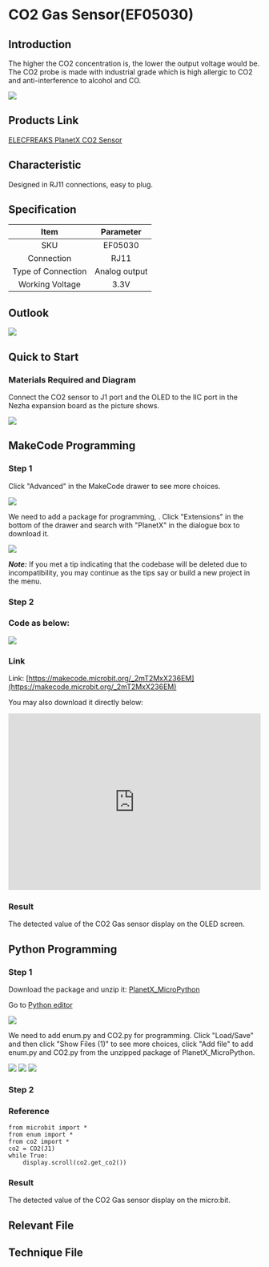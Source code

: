 # CO2 Gas Sensor(EF05030)

## Introduction

The higher the CO2 concentration is, the lower the output voltage would be. The CO2 probe is made with industrial grade which is high allergic to CO2 and anti-interference to alcohol and CO. 

![](./images/05030_01.png)
## Products Link

[ELECFREAKS PlanetX CO2 Sensor](https://shop.elecfreaks.com/products/elecfreaks-planetx-co2-sensor?_pos=1&_sid=6e55d1e3f&_ss=r)

## Characteristic


 Designed in RJ11 connections, easy to plug.

## Specification


Item | Parameter 
:-: | :-: 
SKU|EF05030
Connection|RJ11
Type of Connection|Analog output
Working Voltage|3.3V

## Outlook



![](./images/05030_02.png)

## Quick to Start


### Materials Required and Diagram

 Connect the CO2 sensor to J1 port and the OLED to the IIC port in the Nezha expansion board as the picture shows.


![](./images/05030_03.png)


## MakeCode Programming


### Step 1

Click "Advanced" in the MakeCode drawer to see more choices.

![](./images/05001_04.png)

We need to add a package for programming, . Click "Extensions" in the bottom of the drawer and search with "PlanetX" in the dialogue box to download it. 

![](./images/05001_05.png)

***Note:*** If you met a tip indicating that the codebase will be deleted due to incompatibility, you may continue as the tips say or build a new project in the menu. 

### Step 2

### Code as below:

![](./images/05030_06.png)


### Link
Link: [https://makecode.microbit.org/_2mT2MxX236EM](https://makecode.microbit.org/_2mT2MxX236EM)

You may also download it directly below:

<div style="position:relative;height:0;padding-bottom:70%;overflow:hidden;"><iframe style="position:absolute;top:0;left:0;width:100%;height:100%;" src="https://makecode.microbit.org/#pub:_2mT2MxX236EM" frameborder="0" sandbox="allow-popups allow-forms allow-scripts allow-same-origin"></iframe></div>  


### Result
 The detected value of the CO2 Gas sensor display on the OLED screen.

## Python Programming 


### Step 1

Download the package and unzip it: [PlanetX_MicroPython](https://github.com/lionyhw/PlanetX_MicroPython/archive/master.zip)

Go to  [Python editor](https://python.microbit.org/v/2.0)

![](./images/05001_07.png)

We need to add enum.py and CO2.py for programming. Click "Load/Save" and then click "Show Files (1)" to see more choices, click "Add file" to add enum.py and CO2.py from the unzipped package of PlanetX_MicroPython. 

![](./images/05001_08.png)
![](./images/05001_09.png)
![](./images/05030_10.png)

### Step 2

### Reference

```
from microbit import *
from enum import *
from co2 import *
co2 = CO2(J1)
while True:
    display.scroll(co2.get_co2())
```


### Result
 The detected value of the CO2 Gas sensor display on the micro:bit.

## Relevant File


## Technique File

